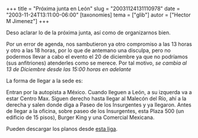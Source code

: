 +++
title = "Próxima junta en León"
slug = "20031124131110978"
date = "2003-11-24T13:11:00-06:00"
[taxonomies]
tema = ["glib"]
autor = ["Hector M Jimenez"]
+++

Deso aclarar lo de la próxima junta, así como de organizarnos bien.

Por un error de agenda, nos sambutieron ya otro compromiso a las 13
horas y otro a las 18 horas, por lo que de antemano una disculpa, pero
no podermos llevar a cabo el evento el 20 de diciembre ya que no
podríamos (sus anfitriones) atenderles como se merece. Por tal motivo,
*se cambia al 13 de Diciembre desde las 15:00 horas en adelante*

La forma de llegar a la sede es:

<!-- more -->
Entran por la autopista a México. Cuando lleguen a León, a su izquerda
va a estar Centro Max. Siguen derecho hasta llegar al Malecón del Río,
ahí a la derecha y salen donde diga a Paseo de los Insurgentes y ya
llegaron. Antes de llegar a la oficina, sobre paseo de los Insurgentes,
esta Plaza 500 (un edificio de 15 pisos), Burger King y una Comercial
Mexicana.

Pueden descargar los planos desde [esta
liga](http://mx.geocities.com/jacoblinux/datos/planos.zip).

